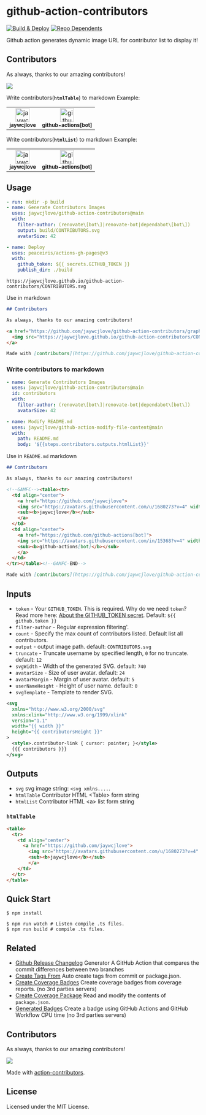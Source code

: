 github-action-contributors
===

[![Build & Deploy](https://github.com/jaywcjlove/github-action-contributors/actions/workflows/ci.yml/badge.svg)](https://github.com/jaywcjlove/github-action-contributors/actions/workflows/ci.yml)
[![Repo Dependents](https://badgen.net/github/dependents-repo/jaywcjlove/github-action-contributors)](https://github.com/jaywcjlove/github-action-contributors/network/dependents)

Github action generates dynamic image URL for contributor list to display it!

## Contributors

As always, thanks to our amazing contributors!

<a href="https://github.com/jaywcjlove/github-action-contributors/graphs/contributors">
  <img src="https://jaywcjlove.github.io/github-action-contributors/CONTRIBUTORS.svg" />
</a>

Write contributors(**`htmlTable`**) to markdown Example:

<!--GAMFC-TABEL--><table><tr>  <td align="center">    <a href="https://github.com/jaywcjlove">    <img src="https://avatars.githubusercontent.com/u/1680273?v=4" width="36;" alt="jaywcjlove"/><br />    <sub><b>jaywcjlove</b></sub>    </a>  </td>  <td align="center">    <a href="https://github.com/github-actions[bot]">    <img src="https://avatars.githubusercontent.com/in/15368?v=4" width="36;" alt="github-actions[bot]"/><br />    <sub><b>github-actions[bot]</b></sub>    </a>  </td></tr></table><!--GAMFC-TABEL-END-->


Write contributors(**`htmlList`**) to markdown Example:

<!--GAMFC--><table><tr>
  <td align="center">
    <a href="https://github.com/jaywcjlove">
    <img src="https://avatars.githubusercontent.com/u/1680273?v=4" width="36;" alt="jaywcjlove"/><br />
    <sub><b>jaywcjlove</b></sub>
    </a>
  </td>
  <td align="center">
    <a href="https://github.com/github-actions[bot]">
    <img src="https://avatars.githubusercontent.com/in/15368?v=4" width="36;" alt="github-actions[bot]"/><br />
    <sub><b>github-actions[bot]</b></sub>
    </a>
  </td>
</tr></table><!--GAMFC-END-->

## Usage

```yml
- run: mkdir -p build
- name: Generate Contributors Images
  uses: jaywcjlove/github-action-contributors@main
  with:
    filter-author: (renovate\[bot\]|renovate-bot|dependabot\[bot\])
    output: build/CONTRIBUTORS.svg
    avatarSize: 42

- name: Deploy
  uses: peaceiris/actions-gh-pages@v3
  with:
    github_token: ${{ secrets.GITHUB_TOKEN }}
    publish_dir: ./build
```

```
https://jaywcjlove.github.io/github-action-contributors/CONTRIBUTORS.svg
```

Use in markdown

```markdown
## Contributors

As always, thanks to our amazing contributors!

<a href="https://github.com/jaywcjlove/github-action-contributors/graphs/contributors">
  <img src="https://jaywcjlove.github.io/github-action-contributors/CONTRIBUTORS.svg" />
</a>

Made with [contributors](https://github.com/jaywcjlove/github-action-contributors).
```

### Write contributors to markdown

```yml
- name: Generate Contributors Images
  uses: jaywcjlove/github-action-contributors@main
  id: contributors
  with:
    filter-author: (renovate\[bot\]|renovate-bot|dependabot\[bot\])
    avatarSize: 42

- name: Modify README.md
  uses: jaywcjlove/github-action-modify-file-content@main
  with:
    path: README.md
    body: '${{steps.contributors.outputs.htmlList}}'
```

Use in `README.md` markdown

```markdown
## Contributors

As always, thanks to our amazing contributors!

<!--GAMFC--><table><tr>
  <td align="center">
    <a href="https://github.com/jaywcjlove">
    <img src="https://avatars.githubusercontent.com/u/1680273?v=4" width="36;" alt="jaywcjlove"/><br />
    <sub><b>jaywcjlove</b></sub>
    </a>
  </td>
  <td align="center">
    <a href="https://github.com/github-actions[bot]">
    <img src="https://avatars.githubusercontent.com/in/15368?v=4" width="36;" alt="github-actions[bot]"/><br />
    <sub><b>github-actions[bot]</b></sub>
    </a>
  </td>
</tr></table><!--GAMFC-END-->

Made with [contributors](https://github.com/jaywcjlove/github-action-contributors).
```

## Inputs

- `token` - Your `GITHUB_TOKEN`. This is required. Why do we need `token`? Read more here: [About the GITHUB_TOKEN secret](https://help.github.com/en/actions/automating-your-workflow-with-github-actions/authenticating-with-the-github_token#about-the-github_token-secret). Default: `${{ github.token }}`
- `filter-author` - Regular expression filtering'.
- `count` - Specify the max count of contributors listed. Default list all contributors.
- `output` - output image path. default: `CONTRIBUTORS.svg`
- `truncate` - Truncate username by specified length, `0` for no truncate. default: `12`
- `svgWidth` - Width of the generated SVG. default: `740`
- `avatarSize` - Size of user avatar. default: `24`
- `avatarMargin` - Margin of user avatar. default: `5`
- `userNameHeight` - Height of user name. default: `0`
- `svgTemplate` - Template to render SVG.

```xml
<svg
  xmlns="http://www.w3.org/2000/svg"
  xmlns:xlink="http://www.w3.org/1999/xlink"
  version="1.1"
  width="{{ width }}"
  height="{{ contributorsHeight }}"
>
  <style>.contributor-link { cursor: pointer; }</style>
  {{{ contributors }}}
</svg>
```

## Outputs

- `svg` svg image string: `<svg xmlns....`.
- `htmlTable` Contributor HTML \<Table> form string
- `htmlList` Contributor HTML \<a> list form string

### `htmlTable`

```html
<table>
  <tr>
    <td align="center">
      <a href="https://github.com/jaywcjlove">
        <img src="https://avatars.githubusercontent.com/u/1680273?v=4" width="36;" alt="jaywcjlove"/><br />
        <sub><b>jaywcjlove</b></sub>
        </a>
    </td>
  </tr>
</table>
```

## Quick Start

```shell
$ npm install

$ npm run watch # Listen compile .ts files.
$ npm run build # compile .ts files.
```

## Related

- [Github Release Changelog](https://github.com/jaywcjlove/changelog-generator) Generator A GitHub Action that compares the commit differences between two branches
- [Create Tags From](https://github.com/jaywcjlove/create-tag-action) Auto create tags from commit or package.json.
- [Create Coverage Badges](https://github.com/jaywcjlove/coverage-badges-cli) Create coverage badges from coverage reports. (no 3rd parties servers)
- [Create Coverage Package](https://github.com/jaywcjlove/github-action-packag) Read and modify the contents of `package.json`.
- [Generated Badges](https://github.com/jaywcjlove/generated-badges) Create a badge using GitHub Actions and GitHub Workflow CPU time (no 3rd parties servers)

## Contributors

As always, thanks to our amazing contributors!

<a href="https://github.com/jaywcjlove/github-action-contributors/graphs/contributors">
  <img src="https://jaywcjlove.github.io/github-action-contributors/CONTRIBUTORS.svg" />
</a>

Made with [action-contributors](https://github.com/jaywcjlove/github-action-contributors).

## License

Licensed under the MIT License.

